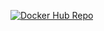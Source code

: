 [![Docker Hub Repo](https://img.shields.io/docker/pulls/israelpsilva/startup-api.svg)](https://hub.docker.com/repository/docker/israelpsilva/startup-api)

